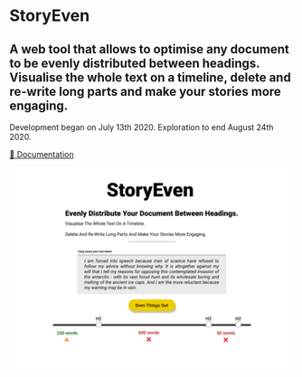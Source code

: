 # StoryEven

## A web tool that allows to optimise any document to be evenly distributed between headings. Visualise the whole text on a timeline, delete and re-write long parts and make your stories more engaging.

Development began on July 13th 2020.
Exploration to end August 24th 2020.

[🏁 Documentation](https://docs.google.com/document/d/1HQJ-1nXLe_hySJ5nUK6tTvUB1g8QsYtOdZcU8FX3v90/edit?usp=sharing)

![mockup](https://github.com/gnurio/storyeven/blob/master/StoryEven%20Mockup.png)
